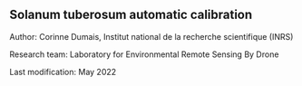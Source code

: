 ## Solanum tuberosum automatic calibration

Author: Corinne Dumais, Institut national de la recherche scientifique (INRS)

Research team: Laboratory for Environmental Remote Sensing By Drone

Last modification: May 2022

